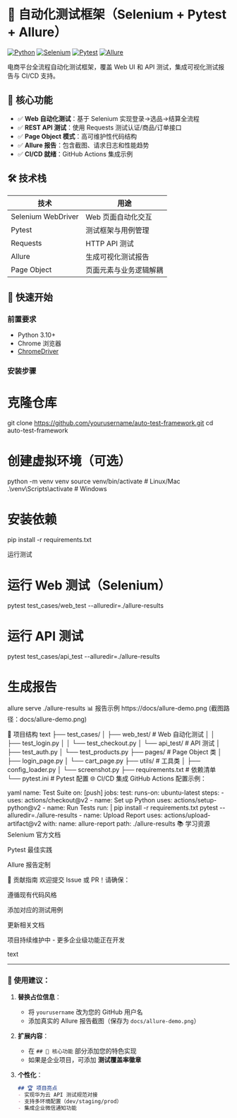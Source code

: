 # 🚀 自动化测试框架（Selenium + Pytest + Allure）

[![Python](https://img.shields.io/badge/Python-3.10%2B-blue)](https://www.python.org/)
[![Selenium](https://img.shields.io/badge/Selenium-4.8+-green)](https://selenium.dev/)
[![Pytest](https://img.shields.io/badge/Pytest-8.4+-yellow)](https://docs.pytest.org/)
[![Allure](https://img.shields.io/badge/Allure%20Report-2.24+-orange)](https://docs.qameta.io/allure/)

电商平台全流程自动化测试框架，覆盖 Web UI 和 API 测试，集成可视化测试报告与 CI/CD 支持。

## 🌟 核心功能

- ✅ **Web 自动化测试**：基于 Selenium 实现登录→选品→结算全流程
- ✅ **REST API 测试**：使用 Requests 测试认证/商品/订单接口
- ✅ **Page Object 模式**：高可维护性代码结构
- ✅ **Allure 报告**：包含截图、请求日志和性能趋势
- ✅ **CI/CD 就绪**：GitHub Actions 集成示例

## 🛠 技术栈

| 技术                | 用途                          |
|---------------------|-------------------------------|
| Selenium WebDriver  | Web 页面自动化交互            |
| Pytest              | 测试框架与用例管理            |
| Requests            | HTTP API 测试                 |
| Allure              | 生成可视化测试报告            |
| Page Object         | 页面元素与业务逻辑解耦        |

## 🚦 快速开始

### 前置要求
- Python 3.10+
- Chrome 浏览器
- [ChromeDriver](https://chromedriver.chromium.org/)

### 安装步骤
# 克隆仓库
git clone https://github.com/yourusername/auto-test-framework.git
cd auto-test-framework

# 创建虚拟环境（可选）
python -m venv venv
source venv/bin/activate  # Linux/Mac
.\venv\Scripts\activate   # Windows

# 安装依赖
pip install -r requirements.txt

运行测试
# 运行 Web 测试（Selenium）
pytest test_cases/web_test --alluredir=./allure-results

# 运行 API 测试
pytest test_cases/api_test --alluredir=./allure-results

# 生成报告
allure serve ./allure-results
📊 报告示例
https://docs/allure-demo.png
(截图路径：docs/allure-demo.png)

🧩 项目结构
text
├── test_cases/
│   ├── web_test/          # Web 自动化测试
│   │   ├── test_login.py
│   │   └── test_checkout.py
│   └── api_test/          # API 测试
│       ├── test_auth.py
│       └── test_products.py
├── pages/                 # Page Object 类
│   ├── login_page.py
│   └── cart_page.py
├── utils/                 # 工具类
│   ├── config_loader.py
│   └── screenshot.py
├── requirements.txt       # 依赖清单
└── pytest.ini            # Pytest 配置
🌐 CI/CD 集成
GitHub Actions 配置示例：

yaml
name: Test Suite
on: [push]
jobs:
  test:
    runs-on: ubuntu-latest
    steps:
      - uses: actions/checkout@v2
      - name: Set up Python
        uses: actions/setup-python@v2
      - name: Run Tests
        run: |
          pip install -r requirements.txt
          pytest --alluredir=./allure-results
      - name: Upload Report
        uses: actions/upload-artifact@v2
        with:
          name: allure-report
          path: ./allure-results
📚 学习资源
Selenium 官方文档

Pytest 最佳实践

Allure 报告定制

🤝 贡献指南
欢迎提交 Issue 或 PR！请确保：

遵循现有代码风格

添加对应的测试用例

更新相关文档

项目持续维护中 - 更多企业级功能正在开发

text

---

### 🎯 使用建议：
1. **替换占位信息**：
   - 将 `yourusername` 改为您的 GitHub 用户名
   - 添加真实的 Allure 报告截图（保存为 `docs/allure-demo.png`）

2. **扩展内容**：
   - 在 `## 🌟 核心功能` 部分添加您的特色实现
   - 如果是企业项目，可添加 **测试覆盖率徽章**

3. **个性化**：
   ```markdown
   ## 🏆 项目亮点
   - 实现华为云 API 测试规范对接
   - 支持多环境配置（dev/staging/prod）
   - 集成企业微信通知功能
